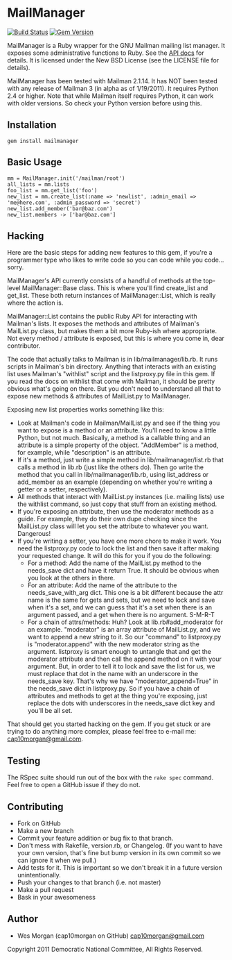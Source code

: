 # MailManager

[![Build Status](https://travis-ci.org/cap10morgan/mailmanager.svg?branch=master)](https://travis-ci.org/cap10morgan/mailmanager)
[![Gem Version](https://badge.fury.io/rb/mailmanager.svg)](http://badge.fury.io/rb/mailmanager)

MailManager is a Ruby wrapper for the GNU Mailman mailing list manager. It exposes
some administrative functions to Ruby. See the [API docs](http://rubydoc.info/github/cap10morgan/mailmanager/master/frames)
for details.
It is licensed under the New BSD License (see the LICENSE file for details).

MailManager has been tested with Mailman 2.1.14. It has NOT been tested with any
release of Mailman 3 (in alpha as of 1/19/2011). It requires Python 2.4 or higher.
Note that while Mailman itself requires Python, it can work with older versions. So
check your Python version before using this.

## Installation

    gem install mailmanager

## Basic Usage

    mm = MailManager.init('/mailman/root')
    all_lists = mm.lists
    foo_list = mm.get_list('foo')
    new_list = mm.create_list(:name => 'newlist', :admin_email => 'me@here.com', :admin_password => 'secret')
    new_list.add_member('bar@baz.com')
    new_list.members -> ['bar@baz.com']

## Hacking

Here are the basic steps for adding new features to this gem, if you're a programmer
type who likes to write code so you can code while you code... sorry.

MailManager's API currently consists of a handful of methods at the top-level
MailManager::Base class. This is where you'll find create_list and get_list. These
both return instances of MailManager::List, which is really where the action is.

MailManager::List contains the public Ruby API for interacting with Mailman's lists.
It exposes the methods and attributes of Mailman's MailList.py class, but makes
them a bit more Ruby-ish where appropriate. Not every method / attribute is
exposed, but this is where you come in, dear contributor.

The code that actually talks to Mailman is in lib/mailmanager/lib.rb.
It runs scripts in Mailman's bin directory. Anything that interacts with an
existing list uses Mailman's "withlist" script and the listproxy.py file in this
gem. If you read the docs on withlist that come with Mailman, it should be pretty
obvious what's going on there. But you don't need to understand all that to expose
new methods & attributes of MailList.py to MailManager.

Exposing new list properties works something like this:
* Look at Mailman's code in Mailman/MailList.py and see if the thing you want to
  expose is a method or an attribute. You'll need to know a little Python, but not
  much. Basically, a method is a callable thing and an attribute is a simple
  property of the object. "AddMember" is a method, for example, while "description"
  is an attribute.
* If it's a method, just write a simple method in lib/mailmanager/list.rb that
  calls a method in lib.rb (just like the others do). Then go write the method
  that you call in lib/mailmanager/lib.rb, using list_address or add_member as an
  example (depending on whether you're writing a getter or a setter, respectively).
* All methods that interact with MailList.py instances (i.e. mailing lists) use the
  withlist command, so just copy that stuff from an existing method.
* If you're exposing an attribute, then use the moderator methods as a guide.
  For example, they do their own dupe checking since the MailList.py class will
  let you set the attribute to whatever you want. Dangerous!
* If you're writing a setter, you have one more chore to make it work. You need the
  listproxy.py code to lock the list and then save it after making your requested
  change. It will do this for you if you do the following:
    * For a method: Add the name of the MailList.py method to the needs_save dict and
      have it return True. It should be obvious when you look at the others in there.
    * For an attribute: Add the name of the attribute to the needs_save_with_arg dict.
      This one is a bit different because the attr name is the same for gets and sets,
      but we need to lock and save when it's a set, and we can guess that it's a set
      when there is an argument passed, and a get when there is no argument. S-M-R-T
    * For a chain of attrs/methods: Huh? Look at lib.rb#add_moderator for an
      example. "moderator" is an array attribute of MailList.py, and we want to
      append a new string to it. So our "command" to listproxy.py is
      "moderator.append" with the new moderator string as the argument. listproxy is
      smart enough to untangle that and get the moderator attribute and then call the
      append method on it with your argument. But, in order to tell it to lock and
      save the list for us, we must replace that dot in the name with an
      underscore in the needs_save key. That's why we have "moderator_append=True"
      in the needs_save dict in listproxy.py. So if you have a chain of attributes
      and methods to get at the thing you're exposing, just replace the dots with
      underscores in the needs_save dict key and you'll be all set.

That should get you started hacking on the gem. If you get stuck or are trying to
do anything more complex, please feel free to e-mail me: cap10morgan@gmail.com.

## Testing

The RSpec suite should run out of the box with the `rake spec` command.
Feel free to open a GitHub issue if they do not.

## Contributing

* Fork on GitHub
* Make a new branch
* Commit your feature addition or bug fix to that branch.
* Don't mess with Rakefile, version.rb, or Changelog. (If you want to have your own version, that's fine but bump version in its own commit so we can ignore it when we pull.)
* Add tests for it. This is important so we don't break it in a future version unintentionally.
* Push your changes to that branch (i.e. not master)
* Make a pull request
* Bask in your awesomeness

## Author

* Wes Morgan (cap10morgan on GitHub) <cap10morgan@gmail.com>

Copyright 2011 Democratic National Committee,
All Rights Reserved.
